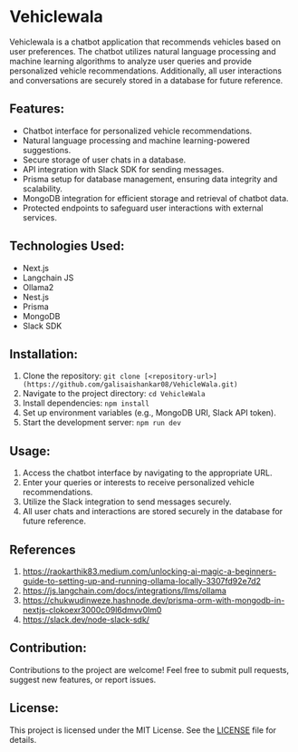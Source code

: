 # Vehiclewala

Vehiclewala is a chatbot application that recommends vehicles based on user preferences. The chatbot utilizes natural language processing and machine learning algorithms to analyze user queries and provide personalized vehicle recommendations. Additionally, all user interactions and conversations are securely stored in a database for future reference.

## Features:

- Chatbot interface for personalized vehicle recommendations.
- Natural language processing and machine learning-powered suggestions.
- Secure storage of user chats in a database.
- API integration with Slack SDK for sending messages.
- Prisma setup for database management, ensuring data integrity and scalability.
- MongoDB integration for efficient storage and retrieval of chatbot data.
- Protected endpoints to safeguard user interactions with external services.

## Technologies Used:

- Next.js
- Langchain JS
- Ollama2
- Nest.js
- Prisma
- MongoDB
- Slack SDK

## Installation:

1. Clone the repository: `git clone [<repository-url>](https://github.com/galisaishankar08/VehicleWala.git)`
2. Navigate to the project directory: `cd VehicleWala`
3. Install dependencies: `npm install`
4. Set up environment variables (e.g., MongoDB URI, Slack API token).
5. Start the development server: `npm run dev`

## Usage:

1. Access the chatbot interface by navigating to the appropriate URL.
2. Enter your queries or interests to receive personalized vehicle recommendations.
3. Utilize the Slack integration to send messages securely.
4. All user chats and interactions are stored securely in the database for future reference.

## References
1. https://raokarthik83.medium.com/unlocking-ai-magic-a-beginners-guide-to-setting-up-and-running-ollama-locally-3307fd92e7d2
2. https://js.langchain.com/docs/integrations/llms/ollama
3. https://chukwudinweze.hashnode.dev/prisma-orm-with-mongodb-in-nextjs-clokoexr3000c09l6dmvv0lm0
4. https://slack.dev/node-slack-sdk/

## Contribution:

Contributions to the project are welcome! Feel free to submit pull requests, suggest new features, or report issues.

## License:

This project is licensed under the MIT License. See the [LICENSE](LICENSE) file for details.
